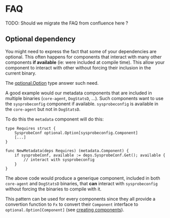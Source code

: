 # FAQ

TODO: Should we migrate the FAQ from confluence here ?

## Optional dependency

You might need to express the fact that some of your dependencies are optional. This often happens for
components that interact with many other components **if available** (ie: were included at compile time). This allow
your component to interact with other without forcing their inclusion in the current binary.

The [optional.Option](https://github.com/DataDog/datadog-agent/tree/main/pkg/util/optional) type answer such need.

A good example would our metadata components that are included in multiple binaries (`core-agent`, `DogStatsD`, ...).
Such components want to use the `sysprobeconfig` component if available. `sysprobeconfig` is available in the
`core-agent` but not in `DogStatsD`.

To do this the `metadata` component will do this:

```
type Requires struct {
    SysprobeConf optional.Option[sysprobeconfig.Component]
    [...]
}

func NewMetadata(deps Requires) (metadata.Component) {
    if sysprobeConf, available := deps.SysprobeConf.Get(); available {
        // interact with sysprobeconfig
    }
}
```

The above code would produce a generique component, included in both `core-agent` and `DogStatsD` binaries, that **can**
interact with `sysprobeconfig` without forcing the binaries to compile with it.

This pattern can be used for every components since they all provide a convertion function to `Fx` to convert their
`Component` interface to `optional.Option[Component]` (see [creating components](creating-components.md)).


